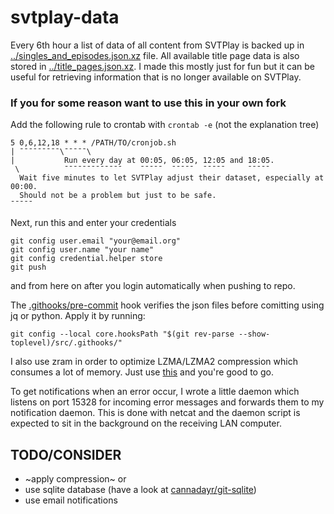 # svtplay-data
Every 6th hour a list of data of all content from SVTPlay is backed up in [../singles_and_episodes.json.xz](../singles_and_episodes.json.xz) file. All available title page data is also stored in [../title_pages.json.xz](../title_pages.json.xz). I made this mostly just for fun but it can be useful for retrieving information that is no longer available on SVTPlay.

### If you for some reason want to use this in your own fork
Add the following rule to crontab with `crontab -e` (not the explanation tree)

    5 0,6,12,18 * * * /PATH/TO/cronjob.sh
    | ¯¯¯¯¯¯¯¯¯\¯¯¯¯¯\
    |           Run every day at 00:05, 06:05, 12:05 and 18:05.
     \          ¯¯¯¯¯¯¯¯¯¯¯¯¯    ¯¯¯¯¯  ¯¯¯¯¯  ¯¯¯¯¯     ¯¯¯¯¯
      Wait five minutes to let SVTPlay adjust their dataset, especially at 00:00.
      Should not be a problem but just to be safe.                         ¯¯¯¯¯

Next, run this and enter your credentials

    git config user.email "your@email.org"
    git config user.name "your name"
    git config credential.helper store
    git push

and from here on after you login automatically when pushing to repo.

The [.githooks/pre-commit](.githooks/pre-commit) hook verifies the json files before comitting using jq or python. Apply it by running:

    git config --local core.hooksPath "$(git rev-parse --show-toplevel)/src/.githooks/"

I also use zram in order to optimize LZMA/LZMA2 compression which consumes a lot of memory. Just use [this](https://github.com/novaspirit/rpi_zram) and you're good to go.

To get notifications when an error occur, I wrote a little daemon which listens on port 15328 for incoming error messages and forwards them to my notification daemon. This is done with netcat and the daemon script is expected to sit in the background on the receiving LAN computer.

## TODO/CONSIDER

* ~apply compression~ or
* use sqlite database (have a look at [cannadayr/git-sqlite](https://github.com/cannadayr/git-sqlite))
* use email notifications
